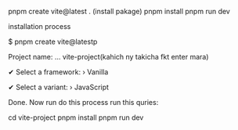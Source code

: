 pnpm create vite@latest . (install pakage) pnpm install pnpm run dev

installation process

$ pnpm create vite@latestp

Project name: … vite-project(kahich ny takicha fkt enter mara)

✔ Select a framework: › Vanilla

✔ Select a variant: › JavaScript

Done. Now run do this process run this quries:

cd vite-project pnpm install pnpm run dev